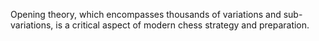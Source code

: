 Opening theory, which encompasses thousands of variations and sub-variations, is a critical aspect of modern chess strategy and preparation.
